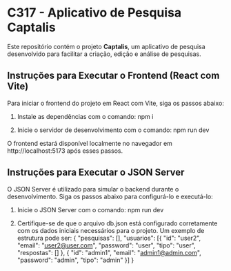 # C317 - Aplicativo de Pesquisa Captalis

Este repositório contém o projeto **Captalis**, um aplicativo de pesquisa desenvolvido para facilitar a criação, edição e análise de pesquisas.

## Instruções para Executar o Frontend (React com Vite)

Para iniciar o frontend do projeto em React com Vite, siga os passos abaixo:

1. Instale as dependências com o comando: npm i

2. Inicie o servidor de desenvolvimento com o comando: npm run dev

O frontend estará disponível localmente no navegador em http://localhost:5173 após esses passos.

## Instruções para Executar o JSON Server

O JSON Server é utilizado para simular o backend durante o desenvolvimento. Siga os passos abaixo para configurá-lo e executá-lo:

1. Inicie o JSON Server com o comando: npm run dev

2. Certifique-se de que o arquivo db.json está configurado corretamente com os dados iniciais necessários para o projeto. Um exemplo de estrutura pode ser:
   {
    "pesquisas": [],
    "usuarios": [{
      "id": "user2",
      "email": "user2@user.com",
      "password": "user",
      "tipo": "user",
      "respostas": []
    },
    {
      "id": "admin1",
      "email": "admin1@admin.com",
      "password": "admin",
      "tipo": "admin"
    }]
  }
 
